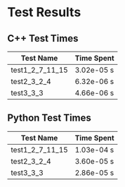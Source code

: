# Test Results

## C++ Test Times

| Test Name | Time Spent |
| --- | --- |
| test1_2_7_11_15 | 3.02e-05 s |
| test2_3_2_4 | 6.32e-06 s |
| test3_3_3 | 4.66e-06 s |

## Python Test Times

| Test Name | Time Spent |
| --- | --- |
| test1_2_7_11_15 | 1.03e-04 s |
| test2_3_2_4 | 3.60e-05 s |
| test3_3_3 | 2.86e-05 s |
